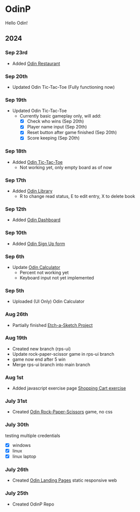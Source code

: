 # OdinP
Hello Odin!

## 2024

### Sep 23rd
- Added [Odin Restaurant](https://kileo123.github.io/OdinP/webpack/odin-restaurant/)
### Sep 20th
- Updated Odin Tic-Tac-Toe (Fully functioning now)
### Sep 19th 
- Updated Odin Tic-Tac-Toe
  - Currently basic gameplay only, will add:
    - [x] Check who wins (Sep 20th)
    - [x] Player name input (Sep 20th)
    - [x] Reset button after game finished (Sep 20th)
    - [x] Score keeping (Sep 20th)
### Sep 18th 
- Added [Odin Tic-Tac-Toe](https://kileo123.github.io/OdinP/JsBasic/ttt.html)
  - Not working yet, only empty board as of now
### Sep 17th 
- Added [Odin Library](https://kileo123.github.io/OdinP/JsBasic/library.html)
  - R to change read status, E to edit entry, X to delete book
### Sep 12th
- Added [Odin Dashboard](https://kileo123.github.io/OdinP/JsBasic/dashboard.html)
### Sep 10th
- Added [Odin Sign Up form](https://kileo123.github.io/OdinP/JsBasic/signup.html)
### Sep 6th
- Update [Odin Calculator](https://kileo123.github.io/OdinP/Foundations/calc.html)
  - Percent not working yet
  - Keyboard input not yet implemented
### Sep 5th
- Uploaded (UI Only) Odin Calculator
### Aug 26th
- Partially finished [Etch-a-Sketch Project](https://kileo123.github.io/OdinP/Foundations/eas.html)
### Aug 19th
- Created new branch (rps-ui) 
- Update rock-paper-scissor game in rps-ui branch 
- game now end after 5 win
- Merge rps-ui branch into main branch
### Aug 1st
- Added javascript exercise page [Shopping Cart exercise](https://kileo123.github.io/OdinP/Foundations/shoppinglist.html)
### July 31st
- Created [Odin Rock-Paper-Scissors](https://kileo123.github.io/OdinP/Foundations/rps.html) game, no css
### July 30th
testing multiple credentials
- [x] windows
- [x] linux
- [x] linux laptop
### July 26th
- Created [Odin Landing Pages](https://kileo123.github.io/OdinP/Foundations/landingpage.html) static responsive web
### July 25th
- Created OdinP Repo


